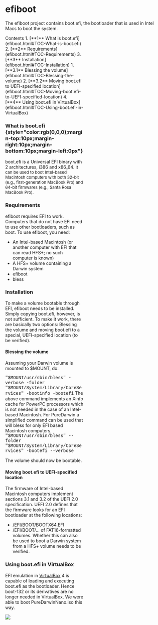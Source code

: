 efiboot
=======
The efiboot project contains boot.efi, the bootloader that is used in Intel Macs to boot the system. 
<div class="sites-embed-align-left-wrapping-off">
<div class="sites-embed-border-off sites-embed" style="width:250px;">
<div class="sites-embed-content sites-embed-type-toc">
<div class="goog-toc sites-embed-toc-maxdepth-6">
Contents
1.  [**1** What is boot.efi](efiboot.html#TOC-What-is-boot.efi)
2.  [**2** Requirements](efiboot.html#TOC-Requirements)
3.  [**3** Installation](efiboot.html#TOC-Installation)
    1.  [**3.1** Blessing the volume](efiboot.html#TOC-Blessing-the-volume)
    2.  [**3.2** Moving boot.efi to UEFI-specified location](efiboot.html#TOC-Moving-boot.efi-to-UEFI-specified-location)
4.  [**4** Using boot.efi in VirtualBox](efiboot.html#TOC-Using-boot.efi-in-VirtualBox)

### What is boot.efi {style="color:rgb(0,0,0);margin-top:10px;margin-right:10px;margin-bottom:10px;margin-left:0px"}
boot.efi is a Universal EFI binary with 2 architectures, i386 and x86_64.
<span style="font-size:13px;font-weight:normal">It can be used to boot Intel-based Macintosh computers with both 32-bit (e.g., first-generation MacBook Pro) and 64-bit firmwares (e.g., Santa Rosa MacBook Pro).</span>
### Requirements
efiboot requires EFI to work. Computers that do not have EFI need to use other bootloaders, such as boot. To use efiboot, you need:
-   An Intel-based Macintosh (or another computer with EFI that can read HFS+; no such computer is known)
-   A HFS+ volume containing a Darwin system
-   efiboot
-   bless
### Installation
To make a volume bootable through EFI, efiboot needs to be installed. Simply copying boot.efi, however, is not sufficient. To make it work, there are basically two options: Blessing the volume and moving boot.efi to a special, UEFI-specified location (to be verified).
#### Blessing the volume
Assuming your Darwin volume is mounted to $MOUNT, do:


<span style="font-family:courier new,monospace">"$MOUNT/usr/sbin/bless" -verbose -folder "$MOUNT/System/Library/CoreServices" -bootinfo -bootefi</span>
<span style="font-family:inherit">
</span>
<span><span style="font-family:inherit">The above command implements an Xinfo cache for PowerPC processors which is not needed in the case of an Intel-based Macintosh.</span></span>
<span style="font-family:inherit">
</span>
<span><span style="font-family:inherit">For PureDarwin a simplified command can be used that will bless for only EFI based Macintosh computers.</span></span>
<span style="font-family:courier new">
</span>
<span style="font-family:courier new">"$MOUNT/usr/sbin/bless" --folder "$MOUNT/System/Library/CoreServices" -bootefi --verbose</span>

<span style="font-family:inherit">The volume should now be bootable.</span>
#### Moving boot.efi to UEFI-specified location
The firmware of Intel-based Macintosh computers implement sections 3.1 and 3.2 of the UEFI 2.0 specification.
UEFI 2.0 defines that the firmware looks for an EFI bootloader at the following locations:
-   /EFI/BOOT/BOOTX64.EFI
-   /EFI/BOOT/...
of FAT16-formatted volumes. Whether this can also be used to boot a Darwin system from a HFS+ volume needs to be verified.

### Using boot.efi in VirtualBox
EFI emulation in [VirtualBox](../virtualbox.html) 4 is capable of loading and executing boot.efi as the bootloader. Hence boot-132 or its derivatives are no longer needed in VirtualBox. We were able to boot PureDarwinNano.iso this way.

![](https://raw.github.com/wiki/PureDarwin/PureDarwin/images/boot.efi.png)